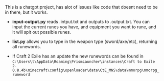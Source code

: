 This is a chatgpt project, has alot of issues like code that doesnt need to be in there, but it works.
- **input-output.py** reads .intput.txt and outputs to .output.txt. You can input the current runes you have, and equipment you want to rune, and it will spit out possible runes.
+ **list.py** allows you to type in the weapon type (sword/axe/etc), returning all runewords.
- If Craft 2 Exile has an update the new runewords can be found in `C:\Users\t\AppData\Roaming\PrismLauncher\instances\Craft to Exile 2-0.8.4b\minecraft\config\openloader\data\CtE_MNS\data\mmorpg\mmorpg_runeword`
